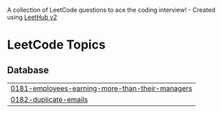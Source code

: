 A collection of LeetCode questions to ace the coding interview! - Created using [LeetHub v2](https://github.com/arunbhardwaj/LeetHub-2.0)
<!---LeetCode Topics Start-->
# LeetCode Topics
## Database
|  |
| ------- |
| [0181-employees-earning-more-than-their-managers](https://github.com/GuruNiranjan0606/Leetcode-SQL-Problems/tree/master/0181-employees-earning-more-than-their-managers) |
| [0182-duplicate-emails](https://github.com/GuruNiranjan0606/Leetcode-SQL-Problems/tree/master/0182-duplicate-emails) |
<!---LeetCode Topics End-->